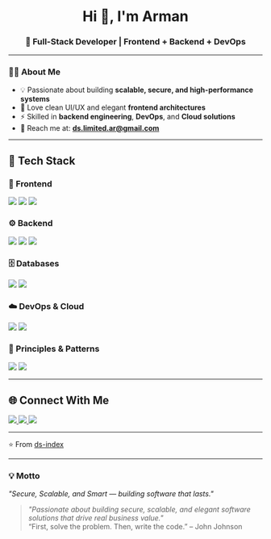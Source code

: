 <!-- Profile README -->

<h1 align="center">Hi 👋, I'm Arman</h1>
<h3 align="center">🚀 Full-Stack Developer | Frontend + Backend + DevOps</h3>

---

### 🧑‍💻 About Me
- 💡 Passionate about building **scalable, secure, and high-performance systems**  
- 🎨 Love clean UI/UX and elegant **frontend architectures**  
- ⚡ Skilled in **backend engineering**, **DevOps**, and **Cloud solutions**  
- 📧 Reach me at: **ds.limited.ar@gmail.com**  

---

## 🚀 Tech Stack

### 🎨 Frontend
<p align="left">
  <img src="https://img.shields.io/badge/React-20232A?style=for-the-badge&logo=react&logoColor=61DAFB" />
  <img src="https://img.shields.io/badge/Next.js-000000?style=for-the-badge&logo=nextdotjs&logoColor=white" />
  <img src="https://img.shields.io/badge/Angular-DD0031?style=for-the-badge&logo=angular&logoColor=white" />
</p>

### ⚙️ Backend
<p align="left">
  <img src="https://img.shields.io/badge/Node.js-339933?style=for-the-badge&logo=nodedotjs&logoColor=white" />
  <img src="https://img.shields.io/badge/Express.js-000000?style=for-the-badge&logo=express&logoColor=white" />
  <img src="https://img.shields.io/badge/NestJS-E0234E?style=for-the-badge&logo=nestjs&logoColor=white" />
</p>

### 🗄️ Databases
<p align="left">
  <img src="https://img.shields.io/badge/SQL-336791?style=for-the-badge&logo=postgresql&logoColor=white" />
  <img src="https://img.shields.io/badge/NoSQL-4DB33D?style=for-the-badge&logo=mongodb&logoColor=white" />
</p>

### ☁️ DevOps & Cloud
<p align="left">
  <img src="https://img.shields.io/badge/DevOps-2496ED?style=for-the-badge&logo=docker&logoColor=white" />
  <img src="https://img.shields.io/badge/Cloud-4285F4?style=for-the-badge&logo=googlecloud&logoColor=white" />
</p>

### 📐 Principles & Patterns
<p align="left">
  <img src="https://img.shields.io/badge/Clean%20Code-000000?style=for-the-badge&logo=dependabot&logoColor=white" />
  <img src="https://img.shields.io/badge/Design%20Patterns-FF6F00?style=for-the-badge&logo=gitbook&logoColor=white" />
</p>

---

## 🌐 Connect With Me
<p align="left">
  <a href="https://github.com/ds-index" target="_blank">
    <img src="https://img.shields.io/badge/GitHub-100000?style=for-the-badge&logo=github&logoColor=white"/>
  </a>
  <a href="https://www.linkedin.com/in/arman-ds-b3b967291?utm_source=share&utm_campaign=share_via&utm_content=profile&utm_medium=android_app" target="_blank">
    <img src="https://img.shields.io/badge/LinkedIn-0A66C2?style=for-the-badge&logo=linkedin&logoColor=white"/>
  </a>
  <a href="mailto:ds.limited.ar@gmail.com">
    <img src="https://img.shields.io/badge/Email-D14836?style=for-the-badge&logo=gmail&logoColor=white"/>
  </a>
</p>

---

⭐️ From [ds-index](https://github.com/ds-index)


---

### 💡 Motto
*"Secure, Scalable, and Smart — building software that lasts."*  
> *"Passionate about building secure, scalable, and elegant software solutions that drive real business value."*  
> “First, solve the problem. Then, write the code.” – John Johnson


